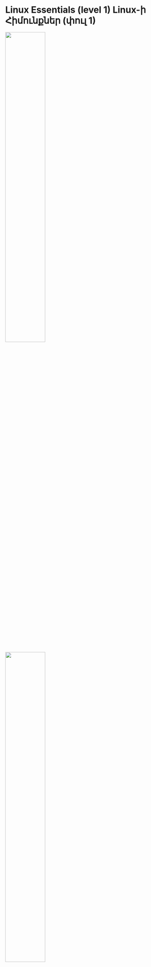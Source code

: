 # Linux Essentials (level 1) Linux-ի Հիմունքներ (փուլ 1)

<img src=https://github.com/trainart/linux1/main/img/Linux-Essentials-2023-intro_01.jpg width=50% height=50% >
<img src=https://github.com/trainart/linux1/main/img/Linux-Essentials-2023-intro_02.jpg width=50% height=50% >